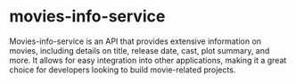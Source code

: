 # movies-info-service
Movies-info-service is an API that provides extensive information on movies, including details on title, release date, cast, plot summary, and more. It allows for easy integration into other applications, making it a great choice for developers looking to build movie-related projects.
